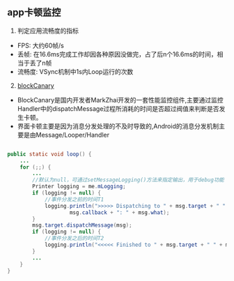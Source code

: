 ## app卡顿监控

1. 判定应用流畅度的指标

* FPS: 大约60帧/s
* 丢帧: 在16.6ms完成工作却因各种原因没做完，占了后n个16.6ms的时间，相当于丢了n帧
* 流畅度: VSync机制中1s内Loop运行的次数


2. [blockCanary](https://www.jianshu.com/p/914520f1ea03)

* BlockCanary是国内开发者MarkZhai开发的一套性能监控组件,主要通过监控Handler中的dispatchMessage过程所消耗的时间是否超过阀值来判断是否发生卡顿。
* 界面卡顿主要是因为消息分发处理的不及时导致的,Android的消息分发机制主要是由Message/Looper/Handler

```java

public static void loop() {
    ...
    for (;;) {
        ...
        //默认为null，可通过setMessageLogging()方法来指定输出，用于debug功能
        Printer logging = me.mLogging;
        if (logging != null) {
            //事件分发之前的时间T1
            logging.println(">>>>> Dispatching to " + msg.target + " " +
                    msg.callback + ": " + msg.what);
        }
        msg.target.dispatchMessage(msg);
        if (logging != null) {
            //事件分发之后的时间T2
            logging.println("<<<<< Finished to " + msg.target + " " + msg.callback);
        }
        ...
    }
}

```

